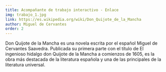 ```yaml
---
title: Acompañante de trabajo interactivo - Enlace
img: trabajo_1.jpg
link: https://es.wikipedia.org/wiki/Don_Quijote_de_la_Mancha
author: Miguel de Cervantes
order: 2
---
```


Don Quijote de la Mancha es una novela escrita por el español Miguel de Cervantes Saavedra. Publicada su primera parte con el título de El ingenioso hidalgo don Quijote de la Mancha a comienzos de 1605, es la obra más destacada de la literatura española y una de las principales de la literatura universal.
